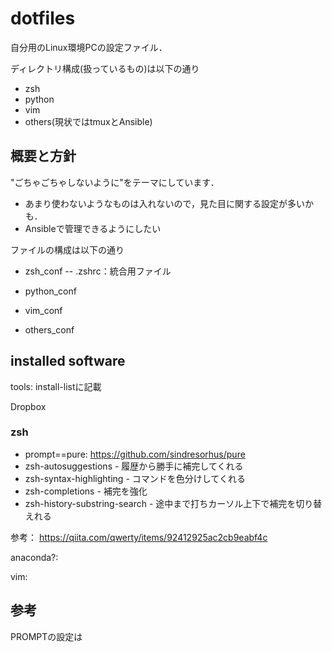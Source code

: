 # dotfiles
自分用のLinux環境PCの設定ファイル．  

ディレクトリ構成(扱っているもの)は以下の通り
* zsh
* python
* vim
* others(現状ではtmuxとAnsible)

## 概要と方針
"ごちゃごちゃしないように"をテーマにしています．  
* あまり使わないようなものは入れないので，見た目に関する設定が多いかも．
* Ansibleで管理できるようにしたい

ファイルの構成は以下の通り
- zsh_conf
-- .zshrc：統合用ファイル

- python_conf
- vim_conf

- others_conf

## installed software

tools:
install-listに記載

Dropbox

### zsh

* prompt==pure: https://github.com/sindresorhus/pure
* zsh-autosuggestions - 履歴から勝手に補完してくれる
* zsh-syntax-highlighting - コマンドを色分けしてくれる
* zsh-completions - 補完を強化
* zsh-history-substring-search - 途中まで打ちカーソル上下で補完を切り替えれる

参考： https://qiita.com/qwerty/items/92412925ac2cb9eabf4c

anaconda?:

vim:

## 参考
PROMPTの設定は
